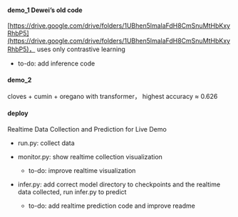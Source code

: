 #### demo_1 Dewei’s old code 
[https://drive.google.com/drive/folders/1UBhen5lmalaFdH8CmSnuMtHbKxyRhbP5](https://drive.google.com/drive/folders/1UBhen5lmalaFdH8CmSnuMtHbKxyRhbP5)， uses only contrastive learning
* to-do: add inference code

#### demo_2 
cloves + cumin + oregano with transformer， highest accuracy ≈ 0.626

#### deploy
Realtime Data Collection and Prediction for Live Demo
* run.py: collect data
* monitor.py: show realtime collection visualization

  * to-do: improve realtime visualization
* infer.py: add correct model directory to checkpoints and the realtime data collected, run infer.py to predict

  * to-do: add realtime prediction code and improve readme
